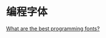 # 编程字体

[What are the best programming fonts?](https://www.slant.co/topics/67/~best-programming-fonts)

